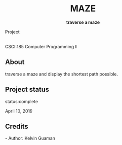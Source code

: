 <h1 align="center">MAZE</h1>
  <p align="center"><strong>traverse a maze </strong>
  <p> Project</p>
   <br>CSCI:185 Computer Programming II </p>
   

  <h2>About</h2>
  traverse a maze and display the shortest path possible.


<h2>Project status</h2>
 status:complete 
 <p>April 10, 2019</p>
 


<h2>Credits</h2>
- Author: Kelvin Guaman
